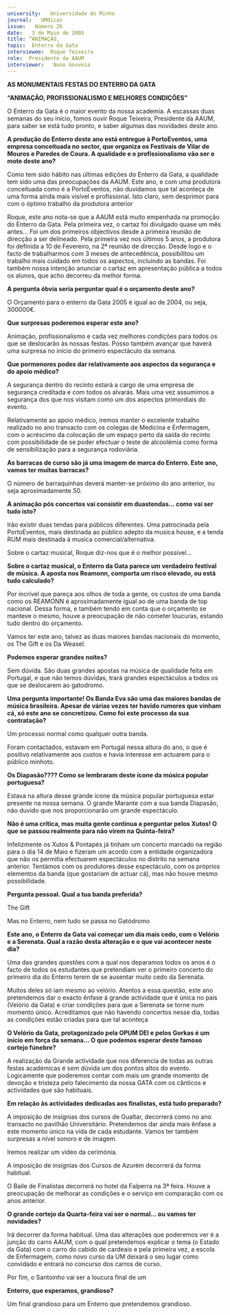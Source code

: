 ```yaml
---
university:   Universidade do Minho
journal:   UMdicas
issue:   Número 26
date:   3 de Maio de 2005
title: “ANIMAÇÃO,
topic:  Enterro da Gata
interviewee:  Roque Teixeira  
role:  Presidente da AAUM
interviewer:   Nuno Gouveia
---
```

 **AS MONUMENTAIS FESTAS DO ENTERRO DA GATA** 

 **“ANIMAÇÃO, PROFISSIONALISMO E MELHORES CONDIÇÕES”**

 O Enterro da Gata  é o maior evento da nossa academia. A escassas duas semanas do seu início, fomos ouvir Roque Teixeira, Presidente da AAUM, para saber se está tudo pronto, e saber algumas das novidades deste ano.

**A produção do Enterro deste ano está entregue à PortoEventos, uma empresa conceituada no sector, que organiza os Festivais de Vilar de Mouros e Paredes de Coura. A qualidade e o profissionalismo vão ser o mote deste ano?**

 Como tem sido hábito nas últimas edições do Enterro da Gata, a qualidade tem sido uma das preocupações da AAUM. Este ano, e com uma produtora conceituada como é a PortoEventos, não duvidamos que tal aconteça de uma forma ainda mais visível e profissional. Isto claro, sem desprimor para com o óptimo trabalho da produtora anterior 

 Roque, este ano nota-se que a AAUM está muito empenhada na promoção do Enterro da Gata. Pela primeira vez, o cartaz foi divulgado quase um mês antes… Foi um dos primeiros objectivos desde a primeira reunião de direcção a ser delineado. Pela primeira vez nos últimos 5 anos, a produtora foi definida a 10 de Fevereiro, na 2ª reunião de direcção. Desde logo e o facto de trabalharmos com 3 meses de antecedência, possibilitou um trabalho mais cuidado em todos os aspectos, incluindo as bandas. Foi também nossa intenção anunciar o cartaz em apresentação pública a todos os alunos, que acho decorreu da melhor forma.

**A pergunta óbvia seria perguntar qual é o orçamento deste ano?**

 O Orçamento para o enterro da Gata 2005 é igual ao de 2004, ou seja, 300000€.

**Que surpresas poderemos esperar este ano?**

 Animação, profissionalismo e cada vez melhores condições para todos os que se deslocarão às nossas festas. Posso também avançar que haverá uma surpresa no início do primeiro espectáculo da semana.

**Que pormenores podes dar relativamente aos aspectos da segurança e do apoio médico?**

 A segurança dentro do recinto estará a cargo de uma empresa de segurança creditada e com todos os alvarás. Mais uma vez assumimos a segurança dos que nos visitam como um dos aspectos primordiais do evento.

 Relativamente ao apoio médico, iremos manter o excelente trabalho realizado no ano transacto com os colegas de Medicina e Enfermagem, com o acréscimo da colocação de um espaço perto da saída do recinto com possibilidade de se poder efectuar o teste de alcoolémia como forma de sensibilização para a segurança rodoviária.

**As barracas de curso são já uma imagem de marca do Enterro. Este ano, vamos ter muitas barracas?**

 O número de barraquinhas deverá manter-se próximo do ano anterior, ou seja aproximadamente 50.

**A animação pós concertos vai consistir em duastendas… como vai ser tudo isto?**

 Irão existir duas tendas para públicos diferentes. Uma patrocinada pela PortoEventos, mais destinada ao público adepto da musica house, e a tenda RUM mais destinada à musica comercial/alternativa.

 Sobre o cartaz musical, Roque diz-nos que é o melhor possível… 

**Sobre o cartaz musical, o Enterro da Gata parece um verdadeiro festival de música. A aposta nos Reamonn, comporta um risco elevado, ou está tudo calculado?**

 Por incrível que pareça aos olhos de toda a gente, os custos de uma banda como os REAMONN é aproximadamente igual ao de uma banda de top nacional. Dessa forma, e também tendo em conta que o orçamento se manteve o mesmo, houve a preocupação de não cometer loucuras, estando tudo dentro do orçamento.

 Vamos ter este ano, talvez as duas maiores bandas nacionais do momento, os The Gift e os Da Weasel.

**Podemos esperar grandes noites?**

 Sem dúvida. São duas grandes apostas na música de qualidade feita em Portugal, e que não temos dúvidas, trará grandes espectáculos a todos os que se deslocarem ao gatodromo.

**Uma pergunta importante! Os Banda Eva são uma das maiores bandas de música brasileira. Apesar de várias vezes ter havido rumores que vinham cá, só este ano se concretizou. Como foi este processo da sua contratação?**

 Um processo normal como qualquer outra banda.

 Foram contactados, estavam em Portugal nessa altura do ano, o que é positivo relativamente aos custos e havia interesse em actuarem para o público minhoto.

**Os Diapasão???? Como se lembraram deste ícone da música popular portuguesa?**

 Estava na altura desse grande ícone da música popular portuguesa estar presente na nossa semana. O grande Marante com a sua banda Diapasão, não duvido que nos proporcionarão um grande espectáculo.

**Não é uma crítica, mas muita gente continua a perguntar pelos Xutos! O que se passou realmente para não virem na Quinta-feira?**

 Infelizmente os Xutos & Pontapés já tinham um concerto marcado na região para o dia 14 de Maio e fizeram um acordo com a entidade organizadora que não os permitia efectuarem espectáculos no distrito na semana anterior. Tentámos com os produtores desse espectáculo, com os próprios elementos da banda (que gostariam de actuar cá), mas não houve mesmo possibilidade.

**Pergunta pessoal. Qual a tua banda preferida?**

 The Gift 

 Mas no Enterro, nem tudo se passa no Gatódromo 

**Este ano, o Enterro da Gata vai começar um dia mais cedo, com o Velório e a Serenata. Qual a razão desta alteração e o que vai acontecer neste dia?**

 Uma das grandes questões com a qual nos deparamos todos os anos é o facto de todos os estudantes que pretendiam ver o primeiro concerto do primeiro dia do Enterro terem de se ausentar muito cedo da Serenata.

 Muitos deles só iam mesmo ao velório. Atentos a essa questão, este ano pretendemos dar o exacto ênfase à grande actividade que é única no país (Velório da Gata) e criar condições para que a Serenata se torne num momento único. Acreditamos que não havendo concertos nesse dia, todas as condições estão criadas para que tal aconteça 

**O Velório da Gata, protagonizado pela OPUM DEI e pelos Gorkas é um início em força da semana… O que podemos esperar deste famoso cortejo fúnebre?**

 A realização da Grande actividade que nos diferencia de todas as outras festas académicas é sem dúvida um dos pontos altos do evento. Logicamente que poderemos contar com mais um grande momento de devoção e tristeza pelo falecimento da nossa GATA com os cânticos e actividades que são habituais.

**Em relação às actividades dedicadas aos finalistas, está tudo preparado?**

 A imposição de insígnias dos cursos de Gualtar, decorrerá como no ano transacto no pavilhão Universitário. Pretendemos dar ainda mais ênfase a este momento único na vida de cada estudante. Vamos ter também surpresas a nível sonoro e de imagem.

 Iremos realizar um vídeo da cerimónia.

 A imposição de insígnias dos Cursos de Azurém decorrerá da forma habitual.

 O Baile de Finalistas decorrerá no hotel da Falperra na 3ª feira. Houve a preocupação de melhorar as condições e o serviço em comparação com os anos anterior.

**O grande cortejo da Quarta-feira vai ser o normal… ou vamos ter novidades?**

 Irá decorrer da forma habitual. Uma das alterações que poderemos ver é a junção do carro AAUM, com o qual pretendemos explicar o tema (o Estado da Gata) com o carro do cabido de cardeais e pela primeira vez, a escola de Enfermagem, como novo curso da UM deixará o seu lugar como convidado e entrará no concurso dos carros de curso.

 Por fim, o Santoinho vai ser a loucura final de um 

**Enterro, que esperamos, grandioso?**

 Um final grandioso para um Enterro que pretendemos grandioso.

